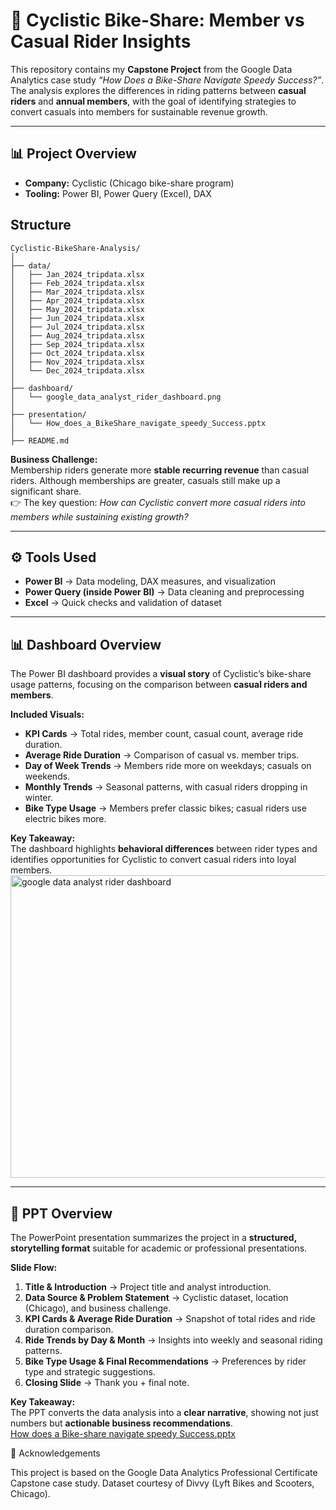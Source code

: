 # 🚴 Cyclistic Bike-Share: Member vs Casual Rider Insights

This repository contains my **Capstone Project** from the Google Data Analytics case study *“How Does a Bike-Share Navigate Speedy Success?”*.  
The analysis explores the differences in riding patterns between **casual riders** and **annual members**, with the goal of identifying strategies to convert casuals into members for sustainable revenue growth.

---

## 📊 Project Overview
- **Company:** Cyclistic (Chicago bike-share program)  
- **Tooling:** Power BI, Power Query (Excel), DAX

## Structure
```
Cyclistic-BikeShare-Analysis/
│
├── data/
│   ├── Jan_2024_tripdata.xlsx
│   ├── Feb_2024_tripdata.xlsx
│   ├── Mar_2024_tripdata.xlsx
│   ├── Apr_2024_tripdata.xlsx
│   ├── May_2024_tripdata.xlsx
│   ├── Jun_2024_tripdata.xlsx
│   ├── Jul_2024_tripdata.xlsx
│   ├── Aug_2024_tripdata.xlsx
│   ├── Sep_2024_tripdata.xlsx
│   ├── Oct_2024_tripdata.xlsx
│   ├── Nov_2024_tripdata.xlsx
│   └── Dec_2024_tripdata.xlsx
│
├── dashboard/
│   └── google_data_analyst_rider_dashboard.png
│
├── presentation/
│   └── How_does_a_BikeShare_navigate_speedy_Success.pptx
│
├── README.md

```
**Business Challenge:**  
Membership riders generate more **stable recurring revenue** than casual riders. Although memberships are greater, casuals still make up a significant share.  
👉 The key question: *How can Cyclistic convert more casual riders into members while sustaining existing growth?*

---

## ⚙️ Tools Used
- **Power BI** → Data modeling, DAX measures, and visualization  
- **Power Query (inside Power BI)** → Data cleaning and preprocessing  
- **Excel** → Quick checks and validation of dataset  

---
## 📊 Dashboard Overview
The Power BI dashboard provides a **visual story** of Cyclistic’s bike-share usage patterns, focusing on the comparison between **casual riders and members**.  

**Included Visuals:**
- **KPI Cards** → Total rides, member count, casual count, average ride duration.  
- **Average Ride Duration** → Comparison of casual vs. member trips.  
- **Day of Week Trends** → Members ride more on weekdays; casuals on weekends.  
- **Monthly Trends** → Seasonal patterns, with casual riders dropping in winter.  
- **Bike Type Usage** → Members prefer classic bikes; casual riders use electric bikes more.  

**Key Takeaway:**  
The dashboard highlights **behavioral differences** between rider types and identifies opportunities for Cyclistic to convert casual riders into loyal members.  
<img width="871" height="484" alt="google data analyst rider dashboard" src="https://github.com/user-attachments/assets/616d8b01-02b9-490b-ab76-a54363afb6ce" />

---

## 📑 PPT Overview
The PowerPoint presentation summarizes the project in a **structured, storytelling format** suitable for academic or professional presentations.  

**Slide Flow:**
1. **Title & Introduction** → Project title and analyst introduction.  
2. **Data Source & Problem Statement** → Cyclistic dataset, location (Chicago), and business challenge.  
3. **KPI Cards & Average Ride Duration** → Snapshot of total rides and ride duration comparison.  
4. **Ride Trends by Day & Month** → Insights into weekly and seasonal riding patterns.  
5. **Bike Type Usage & Final Recommendations** → Preferences by rider type and strategic suggestions.  
6. **Closing Slide** → Thank you + final note.  

**Key Takeaway:**  
The PPT converts the data analysis into a **clear narrative**, showing not just numbers but **actionable business recommendations**.  
[How does a Bike-share navigate speedy Success.pptx](https://github.com/user-attachments/files/22248173/How.does.a.Bike-share.navigate.speedy.Success.pptx)

🙌 Acknowledgements

This project is based on the Google Data Analytics Professional Certificate Capstone case study.
Dataset courtesy of Divvy (Lyft Bikes and Scooters, Chicago).
